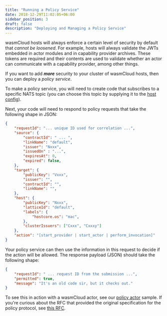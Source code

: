 ```yaml
---
title: "Running a Policy Service"
date: 2018-12-29T11:02:05+06:00
sidebar_position: 3
draft: false
description: "Deploying and Managing a Policy Service"
---
```


wasmCloud hosts will always enforce a certain level of security by default that _cannot be loosened_. For example, hosts will always validate the JWTs embedded in actor modules and in capability provider archives. These tokens are required and their contents are used to validate whether an actor can communicate with a capability provider, among other things.

If you want to add _**more**_ security to your cluster of wasmCloud hosts, then you can deploy a _policy service_.

To make a policy service, you will need to create code that subscribes to a specific NATS topic (you can choose this topic by supplying it to the [host config](../../hosts/elixir/host_configure)).

Next, your code will need to respond to policy requests that take the following shape in JSON:

```json
{
    "requestId": "... unique ID used for correlation ...",
    "source": {
        "contractId": " ... ",
        "linkName": "default", 
        "issuer": "Nxxx",
        "issuedOn" : "...",
        "expiresAt": 0,
        "expired": false,
    },
    "target": {
        "publicKey": "Vxxx",
        "issuer": "",
        "contractId": "",
        "linkName": "",
    },
    "host": {
        "publicKey": "Nxxx",
        "latticeId": "default",
        "labels": {
            "hostcore.os": "mac",        
        },
        "clusterIssuers": ["Cxxx", "Cxxxy"]
    },  
    "action": "[start_provider | start_actor | perform_invocation]"
}
```

Your policy service can then use the information in this request to decide if the action will be allowed. The response payload (JSON) should take the following shape:

```json
{
    "requestId": " ... request ID from the submission ...",
    "permitted": true,
    "message": "It's an old code sir, but it checks out."
}
```

To see this in action with a wasmCloud actor, see our [policy actor](https://github.com/wasmCloud/examples/tree/main/actor/policy) sample. If you're curious about the RFC that provided the original specification for the policy protocol, see [this RFC](https://github.com/wasmCloud/wasmcloud-otp/issues/439).

